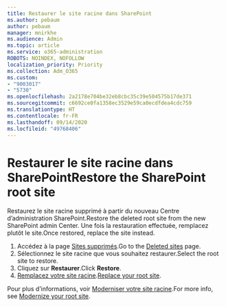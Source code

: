 ```yaml
---
title: Restaurer le site racine dans SharePoint
ms.author: pebaum
author: pebaum
manager: mnirkhe
ms.audience: Admin
ms.topic: article
ms.service: o365-administration
ROBOTS: NOINDEX, NOFOLLOW
localization_priority: Priority
ms.collection: Adm_O365
ms.custom:
- "9003017"
- "5730"
ms.openlocfilehash: 2a2178e704be32eb8cbc35c39e504575b17de371
ms.sourcegitcommit: c6692ce0fa1358ec3529e59ca0ecdfdea4cdc759
ms.translationtype: HT
ms.contentlocale: fr-FR
ms.lasthandoff: 09/14/2020
ms.locfileid: "49768406"
---
```

# <a name="restore-the-sharepoint-root-site"></a><span data-ttu-id="22829-102">Restaurer le site racine dans SharePoint</span><span class="sxs-lookup"><span data-stu-id="22829-102">Restore the SharePoint root site</span></span>

<span data-ttu-id="22829-103">Restaurez le site racine supprimé à partir du nouveau Centre d’administration SharePoint.</span><span class="sxs-lookup"><span data-stu-id="22829-103">Restore the deleted root site from the new SharePoint admin Center.</span></span> <span data-ttu-id="22829-104">Une fois la restauration effectuée, remplacez plutôt le site.</span><span class="sxs-lookup"><span data-stu-id="22829-104">Once restored, replace the site instead.</span></span>

1. <span data-ttu-id="22829-105">Accédez à la page [Sites supprimés](https://admin.microsoft.com/sharepoint?page=recycleBin&modern=true).</span><span class="sxs-lookup"><span data-stu-id="22829-105">Go to the [Deleted sites](https://admin.microsoft.com/sharepoint?page=recycleBin&modern=true) page.</span></span> 
2. <span data-ttu-id="22829-106">Sélectionnez le site racine que vous souhaitez restaurer.</span><span class="sxs-lookup"><span data-stu-id="22829-106">Select the root site to restore.</span></span>
3. <span data-ttu-id="22829-107">Cliquez sur **Restaurer**.</span><span class="sxs-lookup"><span data-stu-id="22829-107">Click **Restore**.</span></span>
4. <span data-ttu-id="22829-108">[Remplacez votre site racine](https://docs.microsoft.com/sharepoint/troubleshoot/sites/url-that-resides-under-root-site-collection-is-broken).</span><span class="sxs-lookup"><span data-stu-id="22829-108">[Replace your root site](https://docs.microsoft.com/sharepoint/troubleshoot/sites/url-that-resides-under-root-site-collection-is-broken).</span></span>

<span data-ttu-id="22829-109">Pour plus d’informations, voir [Moderniser votre site racine](https://docs.microsoft.com/sharepoint/modern-root-site).</span><span class="sxs-lookup"><span data-stu-id="22829-109">For more info, see [Modernize your root site](https://docs.microsoft.com/sharepoint/modern-root-site).</span></span>
